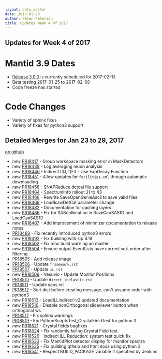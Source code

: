 ```yaml
---
layout: onto_master
date: 2017-01-23
author: Peter Peterson
title: Updates Week 4 of 2017
---
```

Updates for Week 4 of 2017
--------------------------

Mantid 3.9 Dates
================

* [Release 3.9.0](https://github.com/mantidproject/mantid/milestone/59) is currently scheduled for 2017-02-13
* Beta testing 2017-01-25 to 2017-02-08
* Code freeze has started

Code Changes
============

* Variety of sphinx fixes
* Variety of fixes for python3 support

Detailed Merges for Jan 23 to 29, 2017
--------------------------------------
[on github](https://github.com/mantidproject/mantid/pulls?q=is%3Apr+merged%3A2017-01-24..2017-01-29)

* *new* [PR18417](https://github.com/mantidproject/mantid/pull/18417) - Group workspace masking error in MaskDetectors
* *new* [PR18439](https://github.com/mantidproject/mantid/pull/18439) - Log averaging muon analysis
* *new* [PR18446](https://github.com/mantidproject/mantid/pull/18446) - Indirect I(Q, t)Fit - Use ExpDecay Function
* *new* [PR18451](https://github.com/mantidproject/mantid/pull/18451) - Allow updates for `facilities.xml`  through automatic downloading
* *new* [PR18458](https://github.com/mantidproject/mantid/pull/18458) - SNAPReduce detcal file support
* *new* [PR18464](https://github.com/mantidproject/mantid/pull/18464) - SpectrumInfo rollout 21 to 43
* *new* [PR18468](https://github.com/mantidproject/mantid/pull/18468) - Rewrite SaveOpenGenieAscii to save valid files
* *new* [PR18469](https://github.com/mantidproject/mantid/pull/18469) - LoadIsawDetCal parameter change
* *new* [PR18482](https://github.com/mantidproject/mantid/pull/18482) - Documentation for caching layers
* *new* [PR18486](https://github.com/mantidproject/mantid/pull/18486) - Fix for SAScollimation in SaveCanSAS1D and LoadCanSAS1D
* *new* [PR18487](https://github.com/mantidproject/mantid/pull/18487) - Add improvement of minimizer documentation to release notes
* [PR18488](https://github.com/mantidproject/mantid/pull/18488) - Fix recently introduced python3 errors
* *new* [PR18492](https://github.com/mantidproject/mantid/pull/18492) - Fix building with sip 4.19
* *new* [PR18502](https://github.com/mantidproject/mantid/pull/18502) - Fix moc build warning on master
* *new* [PR18504](https://github.com/mantidproject/mantid/pull/18504) - Ensure output EventLists have correct sort order after filtering
* [PR18505](https://github.com/mantidproject/mantid/pull/18505) - Add release image
* [PR18506](https://github.com/mantidproject/mantid/pull/18506) - Update `framework.rst`
* [PR18507](https://github.com/mantidproject/mantid/pull/18507) - Update `ui.rst`
* *new* [PR18509](https://github.com/mantidproject/mantid/pull/18509) - Vesuvio - Update Monitor Positions
* [PR18510](https://github.com/mantidproject/mantid/pull/18510) - Update `direct_inelastic.rst`
* [PR18511](https://github.com/mantidproject/mantid/pull/18511) - Update sans.rst
* [PR18512](https://github.com/mantidproject/mantid/pull/18512) - Sort dict before creating message, can't assume order with python3
* *new* [PR18513](https://github.com/mantidproject/mantid/pull/18513) - LoadILLIndirect-v2 updated documentation
* *new* [PR18516](https://github.com/mantidproject/mantid/pull/18516) - Disable nonOrthogonal sliceviewer button when orthogonal ws
* [PR18517](https://github.com/mantidproject/mantid/pull/18517) - Fix sphinx warnings
* [PR18519](https://github.com/mantidproject/mantid/pull/18519) - Fix PythonScriptsTest_CrystalFieldTest for python 3
* *new* [PR18521](https://github.com/mantidproject/mantid/pull/18521) - Crystal fields bugfixes
* *new* [PR18524](https://github.com/mantidproject/mantid/pull/18524) - Fix randomly failing Crystal Field test.
* *new* [PR18526](https://github.com/mantidproject/mantid/pull/18526) - Indirect ILL Reduction: system test quick fix
* *new* [PR18533](https://github.com/mantidproject/mantid/pull/18533) - Fix MantidPlot detector display for monitor spectra
* *new* [PR18535](https://github.com/mantidproject/mantid/pull/18535) - Fix building qthelp and html docs using python 3
* *new* [PR18541](https://github.com/mantidproject/mantid/pull/18541) - Respect BUILD_PACKAGE variable if specified by Jenkins
